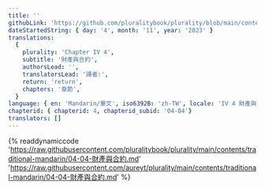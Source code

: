 ```yaml
---
title: ''
githubLink: 'https://github.com/pluralitybook/plurality/blob/main/contents/traditional-mandarin/04-04-財產與合約.md'
dateStartedString: { day: '4', month: '11', year: '2023' }
translations:
  {
    plurality: 'Chapter IV 4',
    subtitle: '財產與合約',
    authorsLead: '',
    translatorsLead: '譯者:',
    return: 'return',
    chapters: '章節',
  }
language: { en: 'Mandarin/華文', iso6392B: 'zh-TW', locale: 'IV 4 財產與合約' }
chapterid: { chapterid: 4, chapterid_subid: '04-04'}
translators: []
---
```

{% readdynamiccode 'https://raw.githubusercontent.com/pluralitybook/plurality/main/contents/traditional-mandarin/04-04-財產與合約.md' 'https://raw.githubusercontent.com/aureyt/plurality/main/contents/traditional-mandarin/04-04-財產與合約.md' %}
